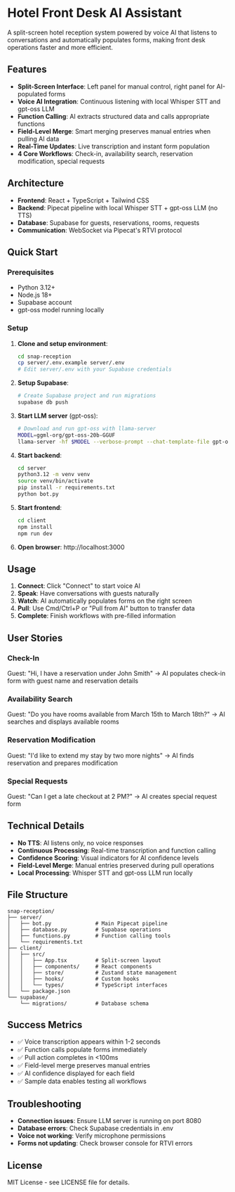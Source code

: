# Hotel Front Desk AI Assistant

A split-screen hotel reception system powered by voice AI that listens to conversations and automatically populates forms, making front desk operations faster and more efficient.

## Features

- **Split-Screen Interface**: Left panel for manual control, right panel for AI-populated forms
- **Voice AI Integration**: Continuous listening with local Whisper STT and gpt-oss LLM
- **Function Calling**: AI extracts structured data and calls appropriate functions
- **Field-Level Merge**: Smart merging preserves manual entries when pulling AI data
- **Real-Time Updates**: Live transcription and instant form population
- **4 Core Workflows**: Check-in, availability search, reservation modification, special requests

## Architecture

- **Frontend**: React + TypeScript + Tailwind CSS
- **Backend**: Pipecat pipeline with local Whisper STT + gpt-oss LLM (no TTS)
- **Database**: Supabase for guests, reservations, rooms, requests
- **Communication**: WebSocket via Pipecat's RTVI protocol

## Quick Start

### Prerequisites

- Python 3.12+
- Node.js 18+
- Supabase account
- gpt-oss model running locally

### Setup

1. **Clone and setup environment**:

   ```bash
   cd snap-reception
   cp server/.env.example server/.env
   # Edit server/.env with your Supabase credentials
   ```

2. **Setup Supabase**:

   ```bash
   # Create Supabase project and run migrations
   supabase db push
   ```

3. **Start LLM server** (gpt-oss):

   ```bash
   # Download and run gpt-oss with llama-server
   MODEL=ggml-org/gpt-oss-20b-GGUF
   llama-server -hf $MODEL --verbose-prompt --chat-template-file gpt-oss-template.jinja --jinja --cache-reuse 128 -fa
   ```

4. **Start backend**:

   ```bash
   cd server
   python3.12 -m venv venv
   source venv/bin/activate
   pip install -r requirements.txt
   python bot.py
   ```

5. **Start frontend**:

   ```bash
   cd client
   npm install
   npm run dev
   ```

6. **Open browser**: http://localhost:3000

## Usage

1. **Connect**: Click "Connect" to start voice AI
2. **Speak**: Have conversations with guests naturally
3. **Watch**: AI automatically populates forms on the right screen
4. **Pull**: Use Cmd/Ctrl+P or "Pull from AI" button to transfer data
5. **Complete**: Finish workflows with pre-filled information

## User Stories

### Check-In

Guest: "Hi, I have a reservation under John Smith"
→ AI populates check-in form with guest name and reservation details

### Availability Search

Guest: "Do you have rooms available from March 15th to March 18th?"
→ AI searches and displays available rooms

### Reservation Modification

Guest: "I'd like to extend my stay by two more nights"
→ AI finds reservation and prepares modification

### Special Requests

Guest: "Can I get a late checkout at 2 PM?"
→ AI creates special request form

## Technical Details

- **No TTS**: AI listens only, no voice responses
- **Continuous Processing**: Real-time transcription and function calling
- **Confidence Scoring**: Visual indicators for AI confidence levels
- **Field-Level Merge**: Manual entries preserved during pull operations
- **Local Processing**: Whisper STT and gpt-oss LLM run locally

## File Structure

```
snap-reception/
├── server/
│   ├── bot.py              # Main Pipecat pipeline
│   ├── database.py         # Supabase operations
│   ├── functions.py        # Function calling tools
│   └── requirements.txt
├── client/
│   ├── src/
│   │   ├── App.tsx         # Split-screen layout
│   │   ├── components/     # React components
│   │   ├── store/          # Zustand state management
│   │   ├── hooks/          # Custom hooks
│   │   └── types/          # TypeScript interfaces
│   └── package.json
└── supabase/
    └── migrations/         # Database schema
```

## Success Metrics

- ✅ Voice transcription appears within 1-2 seconds
- ✅ Function calls populate forms immediately
- ✅ Pull action completes in <100ms
- ✅ Field-level merge preserves manual entries
- ✅ AI confidence displayed for each field
- ✅ Sample data enables testing all workflows

## Troubleshooting

- **Connection issues**: Ensure LLM server is running on port 8080
- **Database errors**: Check Supabase credentials in .env
- **Voice not working**: Verify microphone permissions
- **Forms not updating**: Check browser console for RTVI errors

## License

MIT License - see LICENSE file for details.
